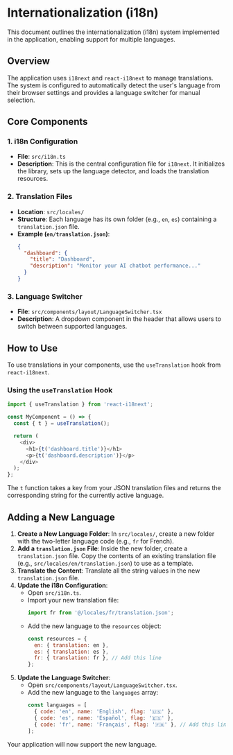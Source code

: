 # Internationalization (i18n)

This document outlines the internationalization (i18n) system implemented in the application, enabling support for multiple languages.

## Overview

The application uses `i18next` and `react-i18next` to manage translations. The system is configured to automatically detect the user's language from their browser settings and provides a language switcher for manual selection.

## Core Components

### 1. **i18n Configuration**
- **File**: `src/i18n.ts`
- **Description**: This is the central configuration file for `i18next`. It initializes the library, sets up the language detector, and loads the translation resources.

### 2. **Translation Files**
- **Location**: `src/locales/`
- **Structure**: Each language has its own folder (e.g., `en`, `es`) containing a `translation.json` file.
- **Example (`en/translation.json`)**:
    ```json
    {
      "dashboard": {
        "title": "Dashboard",
        "description": "Monitor your AI chatbot performance..."
      }
    }
    ```

### 3. **Language Switcher**
- **File**: `src/components/layout/LanguageSwitcher.tsx`
- **Description**: A dropdown component in the header that allows users to switch between supported languages.

## How to Use

To use translations in your components, use the `useTranslation` hook from `react-i18next`.

### **Using the `useTranslation` Hook**

```javascript
import { useTranslation } from 'react-i18next';

const MyComponent = () => {
  const { t } = useTranslation();

  return (
    <div>
      <h1>{t('dashboard.title')}</h1>
      <p>{t('dashboard.description')}</p>
    </div>
  );
};
```

The `t` function takes a key from your JSON translation files and returns the corresponding string for the currently active language.

## Adding a New Language

1.  **Create a New Language Folder**: In `src/locales/`, create a new folder with the two-letter language code (e.g., `fr` for French).
2.  **Add a `translation.json` File**: Inside the new folder, create a `translation.json` file. Copy the contents of an existing translation file (e.g., `src/locales/en/translation.json`) to use as a template.
3.  **Translate the Content**: Translate all the string values in the new `translation.json` file.
4.  **Update the i18n Configuration**:
    -   Open `src/i18n.ts`.
    -   Import your new translation file:
        ```javascript
        import fr from '@/locales/fr/translation.json';
        ```
    -   Add the new language to the `resources` object:
        ```javascript
        const resources = {
          en: { translation: en },
          es: { translation: es },
          fr: { translation: fr }, // Add this line
        };
        ```
5.  **Update the Language Switcher**:
    -   Open `src/components/layout/LanguageSwitcher.tsx`.
    -   Add the new language to the `languages` array:
        ```javascript
        const languages = [
          { code: 'en', name: 'English', flag: '🇺🇸' },
          { code: 'es', name: 'Español', flag: '🇪🇸' },
          { code: 'fr', name: 'Français', flag: '🇫🇷' }, // Add this line
        ];
        ```

Your application will now support the new language. 